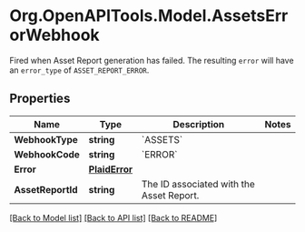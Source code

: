# Org.OpenAPITools.Model.AssetsErrorWebhook
Fired when Asset Report generation has failed. The resulting `error` will have an `error_type` of `ASSET_REPORT_ERROR`.

## Properties

Name | Type | Description | Notes
------------ | ------------- | ------------- | -------------
**WebhookType** | **string** | &#x60;ASSETS&#x60; | 
**WebhookCode** | **string** | &#x60;ERROR&#x60; | 
**Error** | [**PlaidError**](PlaidError.md) |  | 
**AssetReportId** | **string** | The ID associated with the Asset Report. | 

[[Back to Model list]](../README.md#documentation-for-models) [[Back to API list]](../README.md#documentation-for-api-endpoints) [[Back to README]](../README.md)

